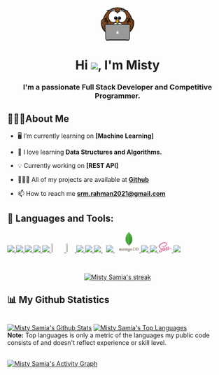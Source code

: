 <h1 align="center"><a href="#"><img align="center" width="15%" height="15%" margin-left="100px" src="profilePic.svg"/></a></h1>

<h1 align="center">Hi <img src="https://raw.githubusercontent.com/MartinHeinz/MartinHeinz/master/wave.gif" width="30px">, I'm Misty</h1>
<h3 align="center">I'm a passionate Full Stack Developer and Competitive Programmer.</h3>


## 🙋🏻‍♀️About Me

- 🖥️ I’m currently learning on **[Machine Learning]**

- 🌱 I love learning **Data Structures and Algorithms.**

- 💡 Currently working on **[REST API]**

- 👩🏻‍💻 All of my projects are available at **[Github](https://github.com/mistysamia)**

- 📫 How to reach me **srm.rahman2021@gmail.com**


## 🚀 Languages and Tools:

<p align="left"> 
    <a href="https://en.wikipedia.org/wiki/C%2B%2B" target="_blank"> <img src="https://img.icons8.com/color/48/000000/c-plus-plus-logo.png"/> </a>
    <a href="https://www.java.com" target="_blank"> <img src="https://img.icons8.com/color/48/000000/java-coffee-cup-logo.png"/> </a>
    <a href="https://reactjs.org/" target="_blank"> <img src="https://img.icons8.com/color/48/000000/react-native.png"/> </a>
    <a href="https://spring.io/projects/spring-boot" target="_blank"> <img src="https://img.icons8.com/color/48/000000/spring-logo.png"/> </a> 
    <a href="https://developer.mozilla.org/en-US/docs/Web/JavaScript" target="_blank"> <img src="https://img.icons8.com/color/48/000000/javascript.png"/> </a> 
    <a href="https://www.w3.org/html/" target="_blank"> <img src="https://upload.wikimedia.org/wikipedia/commons/6/61/HTML5_logo_and_wordmark.svg" height="6%" width="6%"/> </a> 
    <a href="https://www.w3schools.com/css/" target="_blank"> <img src="https://upload.wikimedia.org/wikipedia/commons/d/d5/CSS3_logo_and_wordmark.svg" height="4%" width="4%"/> </a> 
    <a href="https://getbootstrap.com" target="_blank"> <img src="https://img.icons8.com/color/48/000000/bootstrap.png"/> </a> 
    <a href="https://www.python.org" target="_blank"> <img src="https://img.icons8.com/color/48/000000/python.png"/> </a> 
    <a style="padding-right:8px;" href="https://nodejs.org" target="_blank"> <img src="https://img.icons8.com/color/48/000000/nodejs.png"/> </a> 
    <a style="padding-right:8px;" href="https://www.mysql.com/" target="_blank"> <img src="https://img.icons8.com/fluent/50/000000/mysql-logo.png"/> </a>
    <a href="https://www.mongodb.com/" target="_blank"> <img src="https://raw.githubusercontent.com/devicons/devicon/master/icons/mongodb/mongodb-original-wordmark.svg" alt="mongodb" width="48" height="48"/> </a> 
    <a href="https://firebase.google.com/" target="_blank"> <img src="https://img.icons8.com/color/48/000000/firebase.png"/> </a>    
    <a href="https://git-scm.com/" target="_blank"> <img src="https://img.icons8.com/color/48/000000/git.png"/> </a> 
    <a href="https://sass-lang.com/" target="_blank"> <img src="sass-1.svg" height="6%" width="6%"/> </a>
    <a href="https://en.wikipedia.org/wiki/C_Sharp_(programming_language)" target="_blank"> <img src="c#.png" /> </a>  
</p>

<!-- [![React Badge](https://img.shields.io/badge/-React-61DBFB?style=for-the-badge&labelColor=black&logo=react&logoColor=61DBFB)](#)  [![Javascript Badge](https://img.shields.io/badge/-Javascript-F0DB4F?style=for-the-badge&labelColor=black&logo=javascript&logoColor=F0DB4F)](#) [![Typescript Badge](https://img.shields.io/badge/-Typescript-007acc?style=for-the-badge&labelColor=black&logo=typescript&logoColor=007acc)](#) [![Nodejs Badge](https://img.shields.io/badge/-Nodejs-3C873A?style=for-the-badge&labelColor=black&logo=node.js&logoColor=3C873A)](#) [![GraphQL Badge](https://img.shields.io/badge/-GraphQl-e535ab?style=for-the-badge&labelColor=black&logo=node.js&logoColor=e535ab)](#) -->
<br/>

<p align="center">
    <a href="https://github.com/SubhamRaoniar28/github-readme-streak-stats">
        <img title="🔥 Get streak stats for your profile at git.io/streak-stats" alt="Misty Samia's streak" src="https://github-readme-streak-stats.herokuapp.com/?user=mistysamia&theme=black-ice&hide_border=true&stroke=0000&background=060A0CD0"/>
    </a>
</p>

## 📊 My Github Statistics

  <br/>
    <a href="https://github.com/SubhamRaoniar28/github-readme-stats"><img alt="Misty Samia's Github Stats" src="https://github-readme-stats.vercel.app/api?username=mistysamia&show_icons=true&count_private=true&theme=react&hide_border=true&bg_color=0D1117" /></a>
  <a href="https://github.com/SubhamRaoniar28/github-readme-stats"><img alt="Misty Samia's Top Languages" src="https://github-readme-stats.vercel.app/api/top-langs/?username=mistysamia&langs_count=8&count_private=true&layout=compact&theme=react&hide_border=true&bg_color=0D1117" /></a>
  <br/>
  <b>Note:</b> Top languages is only a metric of the languages my public code consists of and doesn't reflect experience or skill level.


<br/>
<br/>

<a href="https://github.com/SubhamRaoniar28/github-readme-activity-graph"><img alt="Misty Samia's Activity Graph" src="https://activity-graph.herokuapp.com/graph?username=mistysamia&bg_color=0D1117&color=5BCDEC&line=5BCDEC&point=FFFFFF&hide_border=true" /></a>

<br/>
<br/>

